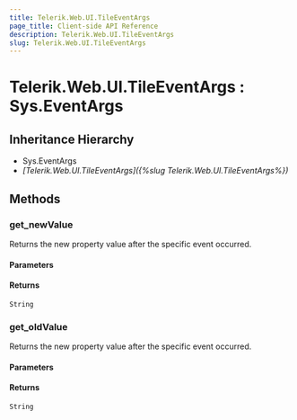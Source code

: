 ```yaml
---
title: Telerik.Web.UI.TileEventArgs
page_title: Client-side API Reference
description: Telerik.Web.UI.TileEventArgs
slug: Telerik.Web.UI.TileEventArgs
---
```


# Telerik.Web.UI.TileEventArgs : Sys.EventArgs 

## Inheritance Hierarchy

* Sys.EventArgs
* *[Telerik.Web.UI.TileEventArgs]({%slug Telerik.Web.UI.TileEventArgs%})*


## Methods

###  get_newValue

Returns the new property value after the specific event occurred.

#### Parameters

#### Returns

`String` 

### get_oldValue

Returns the new property value after the specific event occurred.

#### Parameters


#### Returns

`String` 

